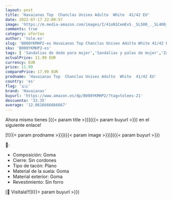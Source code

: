 ```yaml
---
layout: post
title: 'Havaianas Top  Chanclas Unisex Adulto  White  41/42 EU'
date: 2022-07-17 22:09:57
image: 'https://m.media-amazon.com/images/I/41oN1CemExS._SL500_._SL400_.jpg'
comments: true
category: ofertas
author: 'tole.es'
slug: 'B000YKMHP2-es Havaianas Top Chanclas Unisex Adulto White 41/42 EU'
sku: 'B000YKMHP2-es'
tags: [ 'Sandalias de dedo para mujer','Sandalias y palas de mujer','Zapatos','Zapatos para mujer','Zapatos y complementos','chanclas','havaianas','🇪🇸', ]
actualPrice: 11.99 EUR
currency: EUR
price: 11.99
comparePrice: 17.99 EUR
prodname: 'Havaianas Top  Chanclas Unisex Adulto  White  41/42 EU'
country: 'es'
flag: '🇪🇸'
brand: 'Havaianas'
buyurl: 'https://www.amazon.es/dp/B000YKMHP2/?tag=tolees-21'
descuento: '33.35'
average: '12.0616666666667'
---
```


Ahora mismo tienes [{{< param title >}}]({{< param buyurl >}}) en el siguiente enlace!

[![{{< param prodname >}}]({{< param image >}})]({{< param buyurl >}})

🔎:

- Composición: Goma
- Cierre: Sin cordones
- Tipo de tacón: Plano
- Material de la suela: Goma
- Material exterior: Goma
- Revestimiento: Sin forro

[🛒 Visítala!!!]({{< param buyurl >}})
